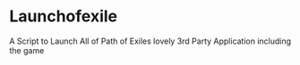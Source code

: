# Launchofexile
A Script to Launch All of Path of Exiles lovely 3rd Party Application including the game
